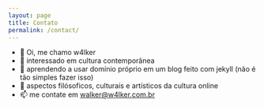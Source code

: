 ```yaml
---
layout: page
title: Contato
permalink: /contact/
---
```


<ul dir="auto">
    <li>👋 Oi, me chamo w4lker</li>
    <li>👀 interessado em cultura contempor&acirc;nea</li>
    <li>🌱 aprendendo a usar dom&iacute;nio pr&oacute;prio em um blog feito com jekyll (n&atilde;o &eacute; t&atilde;o simples fazer isso)</li>
    <li>💞️ aspectos fil&oacute;soficos, culturais e art&iacute;sticos da cultura online</li>
    <li>📫 me contate em <a href="mailto:walker@w4lker.com.br">walker@w4lker.com.br</a></li>
